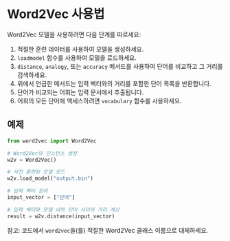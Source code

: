 # Word2Vec 사용법

Word2Vec 모델을 사용하려면 다음 단계를 따르세요:

1. 적절한 훈련 데이터를 사용하여 모델을 생성하세요.
2. `loadmodel` 함수를 사용하여 모델을 로드하세요.
3. `distance`, `analogy`, 또는 `accuracy` 메서드를 사용하여 단어를 비교하고 그 거리를 검색하세요.
4. 위에서 언급한 메서드는 입력 벡터와의 거리를 포함한 단어 목록을 반환합니다.
5. 단어가 비교되는 어휘는 입력 문서에서 추출됩니다.
6. 어휘의 모든 단어에 액세스하려면 `vocabulary` 함수를 사용하세요.

## 예제

```python
from word2vec import Word2Vec

# Word2Vec의 인스턴스 생성
w2v = Word2Vec()

# 사전 훈련된 모델 로드
w2v.load_model("output.bin")

# 입력 벡터 정의
input_vector = ["단어"]

# 입력 벡터와 모델 내의 단어 사이의 거리 계산
result = w2v.distance(input_vector)
```

참고: 코드에서 `word2vec`을(를) 적절한 Word2Vec 클래스 이름으로 대체하세요.